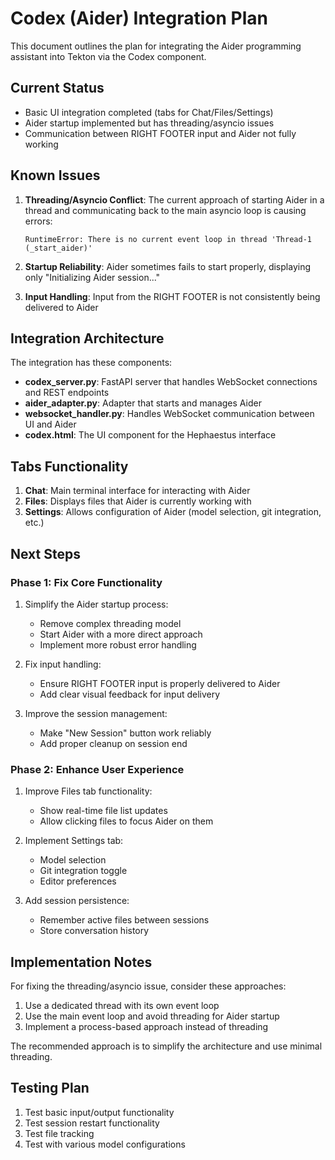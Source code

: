 # Codex (Aider) Integration Plan

This document outlines the plan for integrating the Aider programming assistant into Tekton via the Codex component.

## Current Status

- Basic UI integration completed (tabs for Chat/Files/Settings)
- Aider startup implemented but has threading/asyncio issues
- Communication between RIGHT FOOTER input and Aider not fully working

## Known Issues

1. **Threading/Asyncio Conflict**: The current approach of starting Aider in a thread and communicating back to the main asyncio loop is causing errors:
   ```
   RuntimeError: There is no current event loop in thread 'Thread-1 (_start_aider)'
   ```

2. **Startup Reliability**: Aider sometimes fails to start properly, displaying only "Initializing Aider session..."

3. **Input Handling**: Input from the RIGHT FOOTER is not consistently being delivered to Aider

## Integration Architecture

The integration has these components:

- **codex_server.py**: FastAPI server that handles WebSocket connections and REST endpoints
- **aider_adapter.py**: Adapter that starts and manages Aider
- **websocket_handler.py**: Handles WebSocket communication between UI and Aider
- **codex.html**: The UI component for the Hephaestus interface

## Tabs Functionality

1. **Chat**: Main terminal interface for interacting with Aider
2. **Files**: Displays files that Aider is currently working with
3. **Settings**: Allows configuration of Aider (model selection, git integration, etc.)

## Next Steps

### Phase 1: Fix Core Functionality

1. Simplify the Aider startup process:
   - Remove complex threading model
   - Start Aider with a more direct approach
   - Implement more robust error handling

2. Fix input handling:
   - Ensure RIGHT FOOTER input is properly delivered to Aider
   - Add clear visual feedback for input delivery

3. Improve the session management:
   - Make "New Session" button work reliably
   - Add proper cleanup on session end

### Phase 2: Enhance User Experience

1. Improve Files tab functionality:
   - Show real-time file list updates
   - Allow clicking files to focus Aider on them

2. Implement Settings tab:
   - Model selection
   - Git integration toggle
   - Editor preferences

3. Add session persistence:
   - Remember active files between sessions
   - Store conversation history

## Implementation Notes

For fixing the threading/asyncio issue, consider these approaches:

1. Use a dedicated thread with its own event loop
2. Use the main event loop and avoid threading for Aider startup
3. Implement a process-based approach instead of threading

The recommended approach is to simplify the architecture and use minimal threading.

## Testing Plan

1. Test basic input/output functionality
2. Test session restart functionality
3. Test file tracking
4. Test with various model configurations